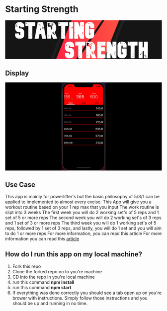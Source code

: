 # Starting Strength
<img src='/assets/banner.jpg' alt='banner'/>
<h2>Display</h2>
<img src='/assets/ezgif.com-gif-maker.gif' alt='recording'/>
<h2>Use Case</h2>
This app is mainly for powerlifter's but the basic philosophy of 5/3/1 can be applied to implemented to almost every excise.
This App will give you a workout routine based on your 1 rep max that you input
The work routine is slipt into 3 weeks
The first week you will do 2 working set's of 5 reps and 1 set of 5 or more reps
The second week you will do 2 working set's of 3 reps and 1 set of 3 or more reps
The third week you will do 1 working set's of 5 reps, followed by 1 set of 3 reps, and lastly, you will do 1 set and you will aim to do 1 or more reps
For more information, you can read this article
For more information you can read this <a href='https://www.t-nation.com/workouts/5-3-1-how-to-build-pure-strength/'>article</a>
<h2>How do I run this app on my local machine?</h2>
<ol>
  <li>Fork this repo</li>
  <li>Clone the forked repo on to you're machine</li>
  <li>CD into the repo in you're local machine</li>
  <li>run this command <strong>npm install</strong></li>
  <li>run this command <strong>npm start</strong></li>
  <li>If everything was done correctly you should see a tab open up on you're brower with instructions. Simply follow those instructions and you should be up and running in no time.</li>   
</ol>

